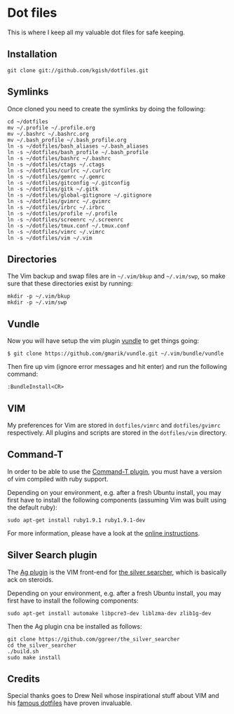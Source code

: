 # Dot files

This is where I keep all my valuable dot files for safe keeping.

## Installation

    git clone git://github.com/kgish/dotfiles.git

## Symlinks

Once cloned you need to create the symlinks by doing the following:

    cd ~/dotfiles
    mv ~/.profile ~/.profile.org
    mv ~/.bashrc ~/.bashrc.org
    mv ~/.bash_profile ~/.bash_profile.org
    ln -s ~/dotfiles/bash_aliases ~/.bash_aliases
    ln -s ~/dotfiles/bash_profile ~/.bash_profile
    ln -s ~/dotfiles/bashrc ~/.bashrc
    ln -s ~/dotfiles/ctags ~/.ctags
    ln -s ~/dotfiles/curlrc ~/.curlrc
    ln -s ~/dotfiles/gemrc ~/.gemrc
    ln -s ~/dotfiles/gitconfig ~/.gitconfig
    ln -s ~/dotfiles/gitk ~/.gitk
    ln -s ~/dotfiles/global-gitignore ~/.gitignore
    ln -s ~/dotfiles/gvimrc ~/.gvimrc
    ln -s ~/dotfiles/irbrc ~/.irbrc
    ln -s ~/dotfiles/profile ~/.profile
    ln -s ~/dotfiles/screenrc ~/.screenrc
    ln -s ~/dotfiles/tmux.conf ~/.tmux.conf
    ln -s ~/dotfiles/vimrc ~/.vimrc
    ln -s ~/dotfiles/vim ~/.vim


## Directories

The Vim backup and swap files are in `~/.vim/bkup` and `~/.vim/swp`, so make sure that these directories exist by running:

    mkdir -p ~/.vim/bkup
    mkdir -p ~/.vim/swp
    
## Vundle

Now you will have setup the vim plugin [vundle][vundle] to get things going:

    $ git clone https://github.com/gmarik/vundle.git ~/.vim/bundle/vundle

Then fire up vim (ignore error messages and hit enter) and run the following command:

    :BundleInstall<CR>

## VIM

My preferences for Vim are stored in `dotfiles/vimrc` and `dotfiles/gvimrc` respectively. All plugins and scripts are stored in the `dotfiles/vim` directory.

## Command-T

In order to be able to use the [Command-T plugin][commandt], you must have a version of vim compiled with ruby support. 

Depending on your environment, e.g. after a fresh Ubuntu install, you may first have to install the following components (assuming Vim was built using the default ruby):

    sudo apt-get install ruby1.9.1 ruby1.9.1-dev

For more information, please have a look at the [online instructions][instructions].

## Silver Search plugin

The [Ag plugin][agvim] is the VIM front-end for [the silver searcher][silversearcher], which is basically ack on steroids. 

Depending on your environment, e.g. after a fresh Ubuntu install, you may first have to install the following components:

    sudo apt-get install automake libpcre3-dev liblzma-dev zlib1g-dev

Then the Ag plugin cna be installed as follows:

    git clone https://github.com/ggreer/the_silver_searcher
    cd the_silver_searcher
    ./build.sh
    sudo make install 

## Credits
Special thanks goes to Drew Neil whose inspirational stuff about VIM and his [famous dotfiles][dotfiles] have proven invaluable.

[dotfiles]: https://github.com/nelstrom/dotfiles
[vundle]: https://github.com/gmarik/vundle
[commandt]: https://github.com/wincent/Command-T
[instructions]: https://github.com/wincent/Command-T/blob/master/doc/command-t.txt 
[agvim]: https://github.com/rking/ag.vim
[silversearcher]:  https://github.com/ggreer/the_silver_searcher

